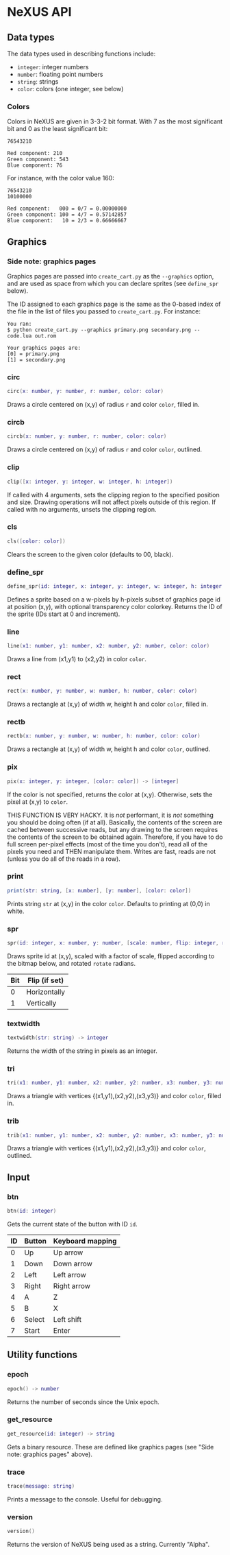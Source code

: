 # NeXUS API

## Data types

The data types used in describing functions include:

 - `integer`: integer numbers
 - `number`: floating point numbers
 - `string`: strings
 - `color`: colors (one integer, see below)

### Colors

Colors in NeXUS are given in 3-3-2 bit format. With 7 as the most significant bit and 0 as the least significant bit:

```
76543210

Red component: 210
Green component: 543
Blue component: 76
```

For instance, with the color value 160:

```
76543210
10100000

Red component:   000 = 0/7 = 0.00000000
Green component: 100 = 4/7 = 0.57142857
Blue component:   10 = 2/3 = 0.66666667
```

## Graphics

### Side note: graphics pages

Graphics pages are passed into `create_cart.py` as the `--graphics` option, and
are used as space from which you can declare sprites (see `define_spr` below).

The ID assigned to each graphics page is the same as the 0-based index of the
file in the list of files you passed to `create_cart.py`. For instance:

```
You ran:
$ python create_cart.py --graphics primary.png secondary.png -- code.lua out.rom

Your graphics pages are:
[0] = primary.png
[1] = secondary.png
```

### circ

```lua
circ(x: number, y: number, r: number, color: color)
```

Draws a circle centered on (x,y) of radius `r` and color `color`, filled in.

### circb

```lua
circb(x: number, y: number, r: number, color: color)
```

Draws a circle centered on (x,y) of radius `r` and color `color`, outlined.

### clip

```lua
clip([x: integer, y: integer, w: integer, h: integer])
```

If called with 4 arguments, sets the clipping region to the specified position and size. Drawing operations will not affect pixels outside of this region. If called with no arguments, unsets the clipping region.

### cls

```lua
cls([color: color])
```

Clears the screen to the given color (defaults to 00, black).

### define_spr

```lua
define_spr(id: integer, x: integer, y: integer, w: integer, h: integer, [colorkey: color]) -> integer
```

Defines a sprite based on a w-pixels by h-pixels subset of graphics page id at position (x,y), with optional transparency color colorkey. Returns the ID of the sprite (IDs start at 0 and increment).

### line

```lua
line(x1: number, y1: number, x2: number, y2: number, color: color)
```

Draws a line from (x1,y1) to (x2,y2) in color `color`.

### rect

```lua
rect(x: number, y: number, w: number, h: number, color: color)
```

Draws a rectangle at (x,y) of width w, height h and color `color`, filled in.

### rectb

```lua
rectb(x: number, y: number, w: number, h: number, color: color)
```

Draws a rectangle at (x,y) of width w, height h and color `color`, outlined.

### pix

```lua
pix(x: integer, y: integer, [color: color]) -> [integer]
```

If the color is not specified, returns the color at (x,y). Otherwise, sets the pixel at (x,y) to `color`.

THIS FUNCTION IS VERY HACKY. It is *not* performant, it is *not* something you should be doing often (if at all). Basically, the contents of the screen are cached between successive reads, but any drawing to the screen requires the contents of the screen to be obtained again. Therefore, if you have to do full screen per-pixel effects (most of the time you don't), read all of the pixels you need and THEN manipulate them. Writes are fast, reads are not (unless you do all of the reads in a row).

### print

```lua
print(str: string, [x: number], [y: number], [color: color])
```

Prints string `str` at (x,y) in the color `color`. Defaults to printing at (0,0) in white.

### spr

```lua
spr(id: integer, x: number, y: number, [scale: number, flip: integer, rotate: number])
```

Draws sprite id at (x,y), scaled with a factor of scale, flipped according to the bitmap below, and rotated `rotate` radians.

|Bit|Flip (if set)|
|---|-------------|
|  0|Horizontally |
|  1|Vertically   |

### textwidth

```lua
textwidth(str: string) -> integer
```

Returns the width of the string in pixels as an integer.

### tri

```lua
tri(x1: number, y1: number, x2: number, y2: number, x3: number, y3: number, color: color)
```

Draws a triangle with vertices {(x1,y1),(x2,y2),(x3,y3)} and color `color`, filled in.

### trib

```lua
trib(x1: number, y1: number, x2: number, y2: number, x3: number, y3: number, color: color)
```

Draws a triangle with vertices {(x1,y1),(x2,y2),(x3,y3)} and color `color`, outlined.

## Input

### btn

```lua
btn(id: integer)
```

Gets the current state of the button with ID `id`.

|ID|Button|Keyboard mapping|
|--|------|----------------|
| 0|Up    |Up arrow        |
| 1|Down  |Down arrow      |
| 2|Left  |Left arrow      |
| 3|Right |Right arrow     |
| 4|A     |Z               |
| 5|B     |X               |
| 6|Select|Left shift      |
| 7|Start |Enter           |

## Utility functions

### epoch

```lua
epoch() -> number
```

Returns the number of seconds since the Unix epoch.

### get_resource

```lua
get_resource(id: integer) -> string
```

Gets a binary resource. These are defined like graphics pages (see "Side note: graphics pages" above).

### trace

```lua
trace(message: string)
```

Prints a message to the console. Useful for debugging.

### version

```lua
version()
```

Returns the version of NeXUS being used as a string. Currently "Alpha".

